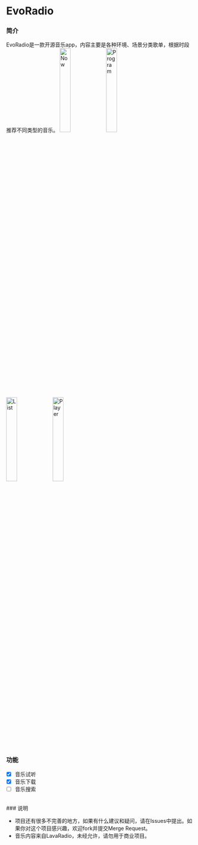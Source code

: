 # EvoRadio
### 简介
EvoRadio是一款开源音乐app，内容主要是各种环境、场景分类歌单，根据时段推荐不同类型的音乐。
<img alt="Now" src="https://raw.githubusercontent.com/SongJiaqiang/EvoRadio/master/screenshots/v0.2/01-Now.png" width="24%" />
<img alt="Program" src="https://raw.githubusercontent.com/SongJiaqiang/EvoRadio/master/screenshots/v0.2/02-Programs.png" width="24%" />
<img alt="List" src="https://raw.githubusercontent.com/SongJiaqiang/EvoRadio/master/screenshots/v0.2/03-Songs.png" width="24%" />
<img alt="Player" src="https://raw.githubusercontent.com/SongJiaqiang/EvoRadio/master/screenshots/v0.2/04-Player.png" width="24%" />
<br/>

### 功能
* [x] 音乐试听
* [x] 音乐下载
* [ ] 音乐搜索

<br/>
### 说明

* 项目还有很多不完善的地方，如果有什么建议和疑问，请在Issues中提出。如果你对这个项目感兴趣，欢迎fork并提交Merge Request。
* 音乐内容来自LavaRadio，未经允许，请勿用于商业项目。
<br/>
<br/>


